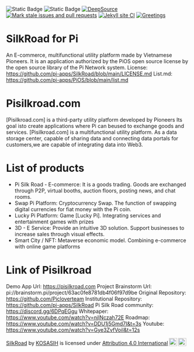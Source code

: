 ![Static Badge](https://img.shields.io/badge/Pi-Network-violet)
![Static Badge](https://img.shields.io/badge/Silk-Road-white)
[![DeepSource](https://app.deepsource.com/gh/KOSASIH/SilkRoad.svg/?label=active+issues&show_trend=true&token=XK_SCqtw7dyn8OCqYWH-eazz)](https://app.deepsource.com/gh/KOSASIH/SilkRoad/?ref=repository-badge)
[![Mark stale issues and pull requests](https://github.com/KOSASIH/SilkRoad/actions/workflows/stale.yml/badge.svg)](https://github.com/KOSASIH/SilkRoad/actions/workflows/stale.yml)
[![Jekyll site CI](https://github.com/KOSASIH/SilkRoad/actions/workflows/jekyll-docker.yml/badge.svg)](https://github.com/KOSASIH/SilkRoad/actions/workflows/jekyll-docker.yml)
[![Greetings](https://github.com/KOSASIH/SilkRoad/actions/workflows/greetings.yml/badge.svg)](https://github.com/KOSASIH/SilkRoad/actions/workflows/greetings.yml)

# SilkRoad for Pi

An E-commerce, multifunctional utility platform made by Vietnamese Pioneers.
It is an application authorized by the PiOS open source license by the open source library of the Pi Network system.
License: https://github.com/pi-apps/SilkRoad/blob/main/LICENSE.md
List.md:
https://github.com/pi-apps/PiOS/blob/main/list.md

# Pisilkroad.com

[Pisilkroad.com] is a third-party utility platform developed by Pioneers
Its goal isto create applications where Pi can beused to exchange goods and services.
[Pisilkroad.com] is a multifunctional utility platform.
As a data storage center, capable of sharing data and connecting data portals for customers,we are capable of integrating data into Web3.

# List of products

- Pi Silk Road - E-commerce:
  It is a goods trading.
  Goods are exchanged through P2P, virtual booths, auction floors, posting news, and chat rooms.
- Swap Pi Platform:
  Cryptocurrency Swap.
  The function of swapping digital currencies for fiat money with the Pi coin.
- Lucky Pi Platform:
  Game [Lucky Pi].
  Integrating services and entertainment games with prizes
- 3D - E Service:
  Provide an intuitive 3D solution.
  Support businesses to increase sales through visual effects.
- Smart City / NFT:
  Metaverse economic model.
  Combining e-commerce with online game platforms

# Link of Pisilkroad

Demo App Url:
https://pisilkroad.com
Project Brainstorm Url:
pi://brainstorm.pi/project/63ac0fe8781db4f06f97d9be
Original Repository:
https://github.com/Picloverteam
Institutional Repository:
https://github.com/pi-apps/SilkRoad
Pi Silk Road community:
https://discord.gg/6DPqEGgu
Whitepaper:
https://www.youtube.com/watch?v=njINczah72E
Roadmap:
https://www.youtube.com/watch?v=DDU1j5Gmd7I&t=3s
Youtube:
https://www.youtube.com/watch?v=Gye3ZvfVoiI&t=12s

<p xmlns:cc="http://creativecommons.org/ns#" xmlns:dct="http://purl.org/dc/terms/"><a property="dct:title" rel="cc:attributionURL" href="https://github.com/KOSASIH/SilkRoad">SilkRoad</a> by <a rel="cc:attributionURL dct:creator" property="cc:attributionName" href="https://github.com/KOSASIH">KOSASIH</a> is licensed under <a href="http://creativecommons.org/licenses/by/4.0/?ref=chooser-v1" target="_blank" rel="license noopener noreferrer" style="display:inline-block;">Attribution 4.0 International<img style="height:22px!important;margin-left:3px;vertical-align:text-bottom;" src="https://mirrors.creativecommons.org/presskit/icons/cc.svg?ref=chooser-v1"><img style="height:22px!important;margin-left:3px;vertical-align:text-bottom;" src="https://mirrors.creativecommons.org/presskit/icons/by.svg?ref=chooser-v1"></a></p>
